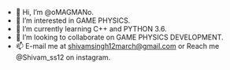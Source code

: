 - 👋 Hi, I’m @oMAGMANo.
- 👀 I’m interested in GAME PHYSICS.
- 🌱 I’m currently learning C++ and PYTHON 3.6.
- 💞️ I’m looking to collaborate on GAME PHYSICS DEVELOPMENT.
- 📫 E-mail me at shivamsingh12march@gmail.com or Reach me @Shivam_ss12 on instagram.

<!---
oMAGMANo/oMAGMANo is a ✨ special ✨ repository because its `README.md` (this file) appears on your GitHub profile.
You can click the Preview link to take a look at your changes.
--->
